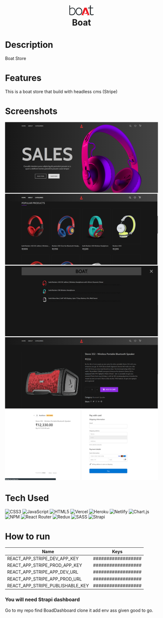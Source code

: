 <div align="center">
      <h1> <img src="https://github.com/AmanTrivedi1/BoatClient/blob/main/public/boAt_logo_small.svg" width="80px"><br/>Boat</h1>
     </div>

# Description

Boat Store

# Features

This is a boat store that build with headless cms (Stripe)

# Screenshots

<img src="https://github.com/AmanTrivedi1/BoatClient/blob/main/public/Screenshot%202023-05-27%20191552.png"> <img src="https://github.com/AmanTrivedi1/BoatClient/blob/main/public/Screenshot%202023-05-27%20191605.png"> <img src="https://github.com/AmanTrivedi1/BoatClient/blob/main/public/Screenshot%202023-05-27%20191622.png"> <img src="https://github.com/AmanTrivedi1/BoatClient/blob/main/public/Screenshot%202023-05-27%20191636.png"> <img src="https://github.com/AmanTrivedi1/BoatClient/blob/main/public/Screenshot%202023-05-27%20191709.png">

# Tech Used

![CSS3](https://img.shields.io/badge/css3-%231572B6.svg?style=for-the-badge&logo=css3&logoColor=white) ![JavaScript](https://img.shields.io/badge/javascript-%23323330.svg?style=for-the-badge&logo=javascript&logoColor=%23F7DF1E) ![HTML5](https://img.shields.io/badge/html5-%23E34F26.svg?style=for-the-badge&logo=html5&logoColor=white) ![Vercel](https://img.shields.io/badge/vercel-%23000000.svg?style=for-the-badge&logo=vercel&logoColor=white) ![Heroku](https://img.shields.io/badge/heroku-%23430098.svg?style=for-the-badge&logo=heroku&logoColor=white) ![Netlify](https://img.shields.io/badge/netlify-%23000000.svg?style=for-the-badge&logo=netlify&logoColor=#00C7B7) ![Chart.js](https://img.shields.io/badge/chart.js-F5788D.svg?style=for-the-badge&logo=chart.js&logoColor=white) ![NPM](https://img.shields.io/badge/NPM-%23000000.svg?style=for-the-badge&logo=npm&logoColor=white) ![React Router](https://img.shields.io/badge/React_Router-CA4245?style=for-the-badge&logo=react-router&logoColor=white) ![Redux](https://img.shields.io/badge/redux-%23593d88.svg?style=for-the-badge&logo=redux&logoColor=white) ![SASS](https://img.shields.io/badge/SASS-hotpink.svg?style=for-the-badge&logo=SASS&logoColor=white) ![Strapi](https://img.shields.io/badge/strapi-%232E7EEA.svg?style=for-the-badge&logo=strapi&logoColor=white)

# How to run

| Name                             | Keys               |
| -------------------------------- | ------------------ |
| REACT_APP_STRIPE_DEV_APP_KEY     | ################## |
| REACT_APP_STRIPE_PROD_APP_KEY    | ################## |
| REACT_APP_STRIPE_APP_DEV_URL     | ################## |
| REACT_APP_STRIPE_APP_PROD_URL    | ################## |
| REACT_APP_STRIPE_PUBLISHABLE_KEY | ################## |

### You will need Strapi dashboard

Go to my repo find BoadDashboard clone it add env ass given good to go.

<!-- </> with 💛 by readMD (https://readmd.itsvg.in) -->
